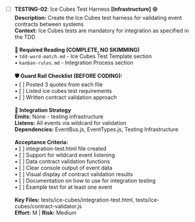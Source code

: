 - [ ] **TESTING-02**: Ice Cubes Test Harness **[Infrastructure]** 🟣<br/>**Description:** Create the Ice Cubes test harness for validating event contracts between systems<br/>**Context:** Ice Cubes tests are mandatory for integration as specified in the TDD<br/><br/>**📖 Required Reading (COMPLETE, NO SKIMMING)**<br/>• `tdd-word-match.md` - Ice Cubes Test Template section<br/>• `kanban-rules.md` - Integration Process section<br/><br/>**🛡️ Guard Rail Checklist (BEFORE CODING):**<br/>• [ ] Posted 3 quotes from each file<br/>• [ ] Listed ice cubes test requirements<br/>• [ ] Written contract validation approach<br/><br/>**🔗 Integration Strategy**<br/>**Emits:** None - testing infrastructure<br/>**Listens:** All events via wildcard for validation<br/>**Dependencies:** EventBus.js, EventTypes.js, Testing Infrastructure<br/><br/>**Acceptance Criteria:**<br/>• [ ] integration-test.html file created<br/>• [ ] Support for wildcard event listening<br/>• [ ] Data contract validation functions<br/>• [ ] Clear console output of event data<br/>• [ ] Visual display of contract validation results<br/>• [ ] Documentation on how to use for integration testing<br/>• [ ] Example test for at least one event<br/><br/>**Key Files:** tests/ice-cubes/integration-test.html, tests/ice-cubes/contract-validator.js<br/>**Effort:** M | **Risk:** Medium